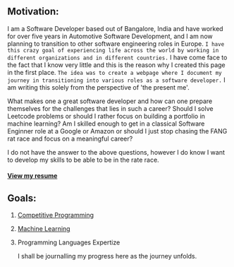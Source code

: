 ## Motivation:
I am a Software Developer based out of Bangalore, India and have worked for over five years in Automotive Software Development, and I am now planning to transition to other software engineering roles in Europe. ```I have this crazy goal of experiencing life across the world by working in different organizations and in different countries.``` I have come face to the fact that I know very little and this is the reason why I created this page in the first place. ```The idea was to create a webpage where I document my journey in transitioning into various roles as a software developer.``` I am writing this solely from the perspective of 'the present me'.

What makes one a great software developer and how can one prepare themselves for the challenges that lies in such a career? Should I solve Leetcode problems or should I rather focus on building a portfolio in machine learning? Am I skilled enough to get in a classical Software Enginner role at a Google or Amazon or should I just stop chasing the FANG rat race and focus on a meaningful career? 

I do not have the answer to the above questions, however I do know I want to develop my skills to be able to be in the rate race.
#### [View my resume](Ishan_RoyChowdhury.pdf)

## Goals:
1. [Competitive Programming](https://github.com/IshanRoyChowdhury/Data-Structure-and-Algorithms)
2. [Machine Learning](https://github.com/IshanRoyChowdhury/MachineLearning)
3. Programming Languages Expertize

   I shall be journalling my progress here as the journey unfolds.







